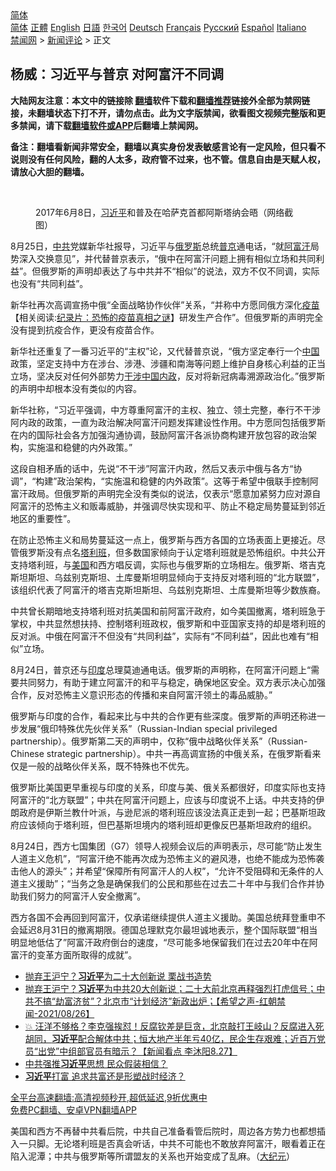 <!-- 面包屑导航 --> <div class="breadcrumb"><!-- GTranslate: https://gtranslate.io/ -->  <div class="switcher notranslate">  <div class="selected">  <a href="#" onclick="return false;"> 简体</a>  </div>  <div class="option">  <a href="https://www.bannedbook.org" onclick="doGTranslate('zh-CN|zh-CN');jQuery('div.switcher div.selected a').html(jQuery(this).html());return false;" title="简体中文" class="nturl selected"> 简体</a>  <a href="https://www.bannedbook.org/zh-tw/" onclick="doGTranslate('zh-CN|zh-TW');jQuery('div.switcher div.selected a').html(jQuery(this).html());return false;" title="繁體中文" class="nturl"> 正體</a>  <a href="https://www.bannedbook.org/en/" onclick="doGTranslate('zh-CN|en');jQuery('div.switcher div.selected a').html(jQuery(this).html());return false;" title="English" class="nturl"> English</a>  <a href="https://www.bannedbook.org/ja/" onclick="doGTranslate('zh-CN|ja');jQuery('div.switcher div.selected a').html(jQuery(this).html());return false;" title="日本語" class="nturl"> 日語</a>  <a href="https://www.bannedbook.org/ko/" onclick="doGTranslate('zh-CN|ko');jQuery('div.switcher div.selected a').html(jQuery(this).html());return false;" title="한국어" class="nturl"> 한국어</a>  <a href="https://www.bannedbook.org/de/" onclick="doGTranslate('zh-CN|de');jQuery('div.switcher div.selected a').html(jQuery(this).html());return false;" title="Deutsch" class="nturl"> Deutsch</a>  <a href="https://www.bannedbook.org/fr/" onclick="doGTranslate('zh-CN|fr');jQuery('div.switcher div.selected a').html(jQuery(this).html());return false;" title="Français" class="nturl"> Français</a>  <a href="https://www.bannedbook.org/ru/" onclick="doGTranslate('zh-CN|ru');jQuery('div.switcher div.selected a').html(jQuery(this).html());return false;" title="Русский" class="nturl"> Русский</a>  <a href="https://www.bannedbook.org/es/" onclick="doGTranslate('zh-CN|es');jQuery('div.switcher div.selected a').html(jQuery(this).html());return false;" title="Español" class="nturl"> Español</a>  <a href="https://www.bannedbook.org/it/" onclick="doGTranslate('zh-CN|it');jQuery('div.switcher div.selected a').html(jQuery(this).html());return false;" title="Italiano" class="nturl"> Italiano</a>  </div>  </div>      <div class='breadcrumb-sub'><!-- Breadcrumb NavXT 6.3.0 --> <a href="https://www.bannedbook.org/" class="home">禁闻网</a> &gt; <a href="https://www.bannedbook.org/bnews/comments/" class="category">新闻评论</a> &gt; 正文</div></div><h2>杨威：习近平与普京 对阿富汗不同调</h2> <p class="notice"><b>大陆网友注意：本文中的链接除 <a href="https://github.com/bannedbook/fanqiang" >翻墙</a>软件下载和<a href="https://github.com/killgcd/justmysocks/blob/master/README.md">翻墙推荐</a>链接外全部为禁网链接，未翻墙状态下打不开，请勿点击。此为文字版禁闻，欲看图文视频完整版和更多禁闻，请下载<a href="https://github.com/bannedbook/fanqiang">翻墙软件或APP</a>后翻墙上禁闻网。</p><p>备注：翻墙看新闻非常安全，翻墙以真实身份发表敏感言论有一定风险，但只看不说则没有任何风险，翻的人太多，政府管不过来，也不管。信息自由是天赋人权，请放心大胆的翻墙。</b></p>  <div class="entry"> <br /> <figure><a href="https://i0.wp.com/upload-images-bucket-v64rleca837do.s3.eu-west-1.amazonaws.com/wp-content/uploads/2021/08/27031129/Screen-Shot-2021-08-26-at-23.10.16.png?fit=996%2C842&#038;ssl=1" data-caption="2017年6月8日，习近平和普及在哈萨克首都阿斯塔纳会晤（网络截图）"></a><figcaption class="wp-caption-text">2017年6月8日，<a href="https://www.bannedbook.org/bnews/tag/%e4%b9%a0%e8%bf%91%e5%b9%b3/" class="st_tag internal_tag" rel="tag" title="标签 习近平 下的日志">习近平</a>和普及在哈萨克首都阿斯塔纳会晤（网络截图）</figcaption></figure> <p>8月25日，<a href="https://www.bannedbook.org/bnews/tag/%e4%b8%ad%e5%85%b1/" class="st_tag internal_tag" rel="tag" title="标签 中共 下的日志">中共</a>党媒新华社报导，习近平与<a href="https://www.bannedbook.org/bnews/tag/%e4%bf%84%e7%bd%97%e6%96%af/" class="st_tag internal_tag" rel="tag" title="标签 俄罗斯 下的日志">俄罗斯</a>总统<a href="https://www.bannedbook.org/bnews/tag/%e6%99%ae%e4%ba%ac/" class="st_tag internal_tag" rel="tag" title="标签 普京 下的日志">普京</a>通电话，“就<a href="https://www.bannedbook.org/bnews/tag/%e9%98%bf%e5%af%8c%e6%b1%97/" class="st_tag internal_tag" rel="tag" title="标签 阿富汗 下的日志">阿富汗</a>局势深入交换意见”，并代替普京表示，“俄中在阿富汗问题上拥有相似立场和共同利益”。但俄罗斯的声明却表达了与中共并不“相似”的说法，双方不仅不同调，实际也没有“共同利益”。</p> <p>新华社再次高调宣扬中俄“全面战略协作伙伴”关系，“并称中方愿同俄方深化<span class='wp_keywordlink'><a href="https://www.bannedbook.org/bnews/tculture/20160630/551027.html" title="疫苗" target="_blank">疫苗</a></span>【相关阅读:<a href='https://www.bannedbook.org/bnews/topimagenews/20180408/925060.html' target='_blank'>纪录片：恐怖的疫苗真相之谜</a>】研发生产合作”。但俄罗斯的声明完全没有提到抗疫合作，更没有疫苗合作。</p> <p>新华社还重复了一番习近平的“主权”论，又代替普京说，“俄方坚定奉行一个<span class='wp_keywordlink_affiliate'><a href="https://www.bannedbook.org/" title="中国" target="_blank">中国</a></span>政策，坚定支持中方在涉台、涉港、涉疆和南海等问题上维护自身核心利益的正当立场，坚决反对任何外部势力<span class='wp_keywordlink'><a href="https://www.bannedbook.org/forum11/topic305.html" title="禁片：干涉中国内政" target="_blank">干涉中国内政</a></span>，反对将新冠病毒溯源政治化。”俄罗斯的声明中却根本没有类似的内容。</p>  <p>新华社称，“习近平强调，中方尊重阿富汗的主权、独立、领土完整，奉行不干涉阿内政的政策，一直为政治解决阿富汗问题发挥建设性作用。中方愿同包括俄罗斯在内的国际社会各方加强沟通协调，鼓励阿富汗各派协商构建开放包容的政治架构，实施温和稳健的内外政策。”</p> <p>这段自相矛盾的话中，先说“不干涉”阿富汗内政，然后又表示中俄与各方“协调”，“构建”政治架构，“实施温和稳健的内外政策”。这等于希望中俄联手控制阿富汗政局。但俄罗斯的声明完全没有类似的说法，仅表示“愿意加紧努力应对源自阿富汗的恐怖主义和贩毒威胁，并强调尽快实现和平、防止不稳定局势蔓延到邻近地区的重要性”。</p> <p>在防止恐怖主义和局势蔓延这一点上，俄罗斯与西方各国的立场表面上更接近。尽管俄罗斯没有点名<a href="https://www.bannedbook.org/bnews/tag/%e5%a1%94%e5%88%a9%e7%8f%ad/" class="st_tag internal_tag" rel="tag" title="标签 塔利班 下的日志">塔利班</a>，但多数国家倾向于认定塔利班就是恐怖组织。中共公开支持塔利班，与<a href="https://www.bannedbook.org/bnews/tag/%e7%be%8e%e5%9b%bd/" class="st_tag internal_tag" rel="tag" title="标签 美国 下的日志">美国</a>和西方唱反调，实际也与俄罗斯的立场相左。俄罗斯、塔吉克斯坦斯坦、乌兹别克斯坦、土库曼斯坦明显倾向于支持反对塔利班的“北方联盟”，该组织代表了阿富汗的塔吉克斯坦斯坦、乌兹别克斯坦、土库曼斯坦等少数族裔。</p>  <p>中共曾长期暗地支持塔利班对抗美国和前阿富汗政府，如今美国撤离，塔利班急于掌权，中共显然想扶持、控制塔利班政权，俄罗斯和中亚国家支持的却是塔利班的反对派。中俄在阿富汗不但没有“共同利益”，实际有“不同利益”，因此也难有“相似”立场。</p> <p>8月24日，普京还与<a href="https://www.bannedbook.org/bnews/tag/%e5%8d%b0%e5%ba%a6/" class="st_tag internal_tag" rel="tag" title="标签 印度 下的日志">印度</a>总理莫迪通电话。俄罗斯的声明称，在阿富汗问题上“需要共同努力，有助于建立阿富汗的和平与稳定，确保地区安全。双方表示决心加强合作，反对恐怖主义意识形态的传播和来自阿富汗领土的毒品威胁。”</p> <p>俄罗斯与印度的合作，看起来比与中共的合作更有些深度。俄罗斯的声明还称进一步发展“俄印特殊优先伙伴关系”（Russian-Indian special privileged partnership）。俄罗斯第二天的声明中，仅称“俄中战略伙伴关系”（Russian-Chinese strategic partnership）。中共一再高调宣扬的中俄关系，在俄罗斯看来仅是一般的战略伙伴关系，既不特殊也不优先。</p>  <p>俄罗斯比美国更早重视与印度的关系，印度与美、俄关系都很好，印度实际也支持阿富汗的“北方联盟”；中共在阿富汗问题上，应该与印度说不上话。中共支持的伊朗政府是伊斯兰教什叶派，与逊尼派的塔利班应该没法真正走到一起；巴基斯坦政府应该倾向于塔利班，但巴基斯坦境内的塔利班却更像反巴基斯坦政府的组织。</p> <p>8月24日，西方七国集团（G7）领导人视频会议后的声明表示，尽可能“防止发生人道主义危机”，“阿富汗绝不能再次成为恐怖主义的避风港，也绝不能成为恐怖袭击他人的源头”；并希望“保障所有阿富汗人的人权”，“允许不受阻碍和无条件的人道主义援助”；“当务之急是确保我们的公民和那些在过去二十年中与我们合作并协助我们努力的阿富汗人安全撤离”。</p> <p>西方各国不会再回到阿富汗，仅承诺继续提供人道主义援助。美国总统拜登重申不会延迟8月31日的撤离期限。德国总理默克尔最坦诚地表示，整个国际联盟“相当明显地低估了”阿富汗政府倒台的速度，“尽可能多地保留我们在过去20年中在阿富汗的变革方面所取得的成就”。</p>  <ul class='op-related-articles' title='相关阅读'> <li><a href='https://www.bannedbook.org/bnews/comments/20210827/1614199.html' target='_blank'>抛弃王沪宁？<b>习近平</b>为二十大创新说 栗战书造势</a></li> <li><a href='https://www.bannedbook.org/bnews/bannedvideo/20210827/1614165.html' target='_blank'>抛弃王沪宁？<b>习近平</b>为中共20大创新说；二十大前北京再释强烈打虎信号；中共不搞“劫富济贫”？北京市“计划经济”新政出炉；【希望之声-红朝禁闻-2021/08/26】</a></li> <li><a href='https://www.bannedbook.org/bnews/bannedvideo/20210827/1614164.html' target='_blank'>💥 汪洋不够格？李克强挨怼！反腐钦差是巨贪，北京敲打王岐山？反腐进入死胡同，<b>习近平</b>配合解体中共；恒大地产半年亏40亿，民企生存艰难；近百万党员“出党”中组部官员有暗示？【新闻看点‭ ‬李沐阳8.27】</a></li> <li><a href='https://www.bannedbook.org/bnews/bannedvideo/20210827/1614125.html' target='_blank'>中共强推<b>习近平</b>思想 民众假装相信？</a></li> <li><a href='https://www.bannedbook.org/bnews/cbnews/20210827/1614091.html' target='_blank'><b>习近平</b>打富 追求共富还是形塑战时经济？</a></li> </ul> <p class="texttj"> <a href="https://github.com/bannedbook/fanqiang/wiki/V2ray%E6%9C%BA%E5%9C%BA" target="_blank">全平台高速翻墙:高清视频秒开,超低延迟,9折优惠中</a><br/> <a href="https://github.com/bannedbook/fanqiang/wiki/%E7%A6%81%E9%97%BB%E7%BD%91%E5%AE%89%E5%8D%93%E7%BF%BB%E5%A2%99%E6%96%B0%E9%97%BBAPP" target="_blank">免费PC翻墙、安卓VPN翻墙APP</a></p><p>美国和西方不再替中共看后院，中共自己准备看管后院时，周边各方势力也都想插入一只脚。无论塔利班是否真会听话，中共不可能也不敢放弃阿富汗，眼看着正在陷入泥潭；中共与俄罗斯等所谓盟友的关系也开始变成了乱麻。（<span class='wp_keywordlink_affiliate'><a href="http://www.epochtimes.com/" title="大纪元" target="_blank">大纪元</a></span>）</p><a name='sharetosocial'></a>  <div style="margin-bottom:5px;padding-bottom:5px;clear:both"> <div id="archive-pix-1" class="banner-ads"> <!-- AuctionX Display platform tag START --> <div id="26318x728x90x621x_ADSLOT2" clicktrack="%%CLICK_URL_ESC%%"></div> <!-- AuctionX Display platform tag END --> </div> <div id="archive-pix-2" class="banner-ads"> <!-- AuctionX Display platform tag START --> <div id="26315x300x250x621x_ADSLOT2" clicktrack="%%CLICK_URL_ESC%%"></div> <!-- AuctionX Display platform tag END --> </div> </div>  <div id="archive-pix-1" class="banner-ads"> <!-- AuctionX Display platform tag START --> <div id="26318x728x90x621x_ADSLOT3" clicktrack="%%CLICK_URL_ESC%%"></div> <!-- AuctionX Display platform tag END --> </div> </div><!--END ENTRY--> 